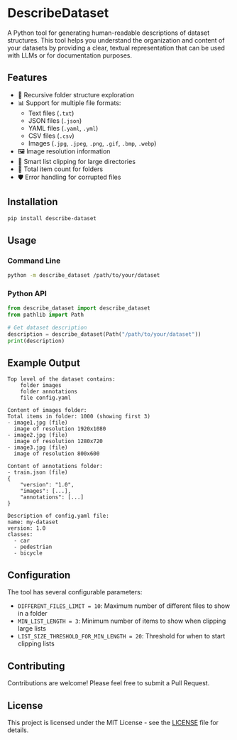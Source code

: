 # DescribeDataset

A Python tool for generating human-readable descriptions of dataset structures. This tool helps you understand the organization and content of your datasets by providing a clear, textual representation that can be used with LLMs or for documentation purposes.

## Features

- 📁 Recursive folder structure exploration
- 📊 Support for multiple file formats:
  - Text files (`.txt`)
  - JSON files (`.json`)
  - YAML files (`.yaml`, `.yml`)
  - CSV files (`.csv`)
  - Images (`.jpg`, `.jpeg`, `.png`, `.gif`, `.bmp`, `.webp`)
- 🖼️ Image resolution information
- 📏 Smart list clipping for large directories
- 📝 Total item count for folders
- 🛡️ Error handling for corrupted files

## Installation

```bash
pip install describe-dataset
```

## Usage

### Command Line

```bash
python -m describe_dataset /path/to/your/dataset
```

### Python API

```python
from describe_dataset import describe_dataset
from pathlib import Path

# Get dataset description
description = describe_dataset(Path("/path/to/your/dataset"))
print(description)
```

## Example Output

```
Top level of the dataset contains:
    folder images
    folder annotations
    file config.yaml

Content of images folder:
Total items in folder: 1000 (showing first 3)
- image1.jpg (file)
  image of resolution 1920x1080
- image2.jpg (file)
  image of resolution 1280x720
- image3.jpg (file)
  image of resolution 800x600

Content of annotations folder:
- train.json (file)
{
    "version": "1.0",
    "images": [...],
    "annotations": [...]
}

Description of config.yaml file:
name: my-dataset
version: 1.0
classes:
  - car
  - pedestrian
  - bicycle
```

## Configuration

The tool has several configurable parameters:

- `DIFFERENT_FILES_LIMIT = 10`: Maximum number of different files to show in a folder
- `MIN_LIST_LENGTH = 3`: Minimum number of items to show when clipping large lists
- `LIST_SIZE_THRESHOLD_FOR_MIN_LENGTH = 20`: Threshold for when to start clipping lists

## Contributing

Contributions are welcome! Please feel free to submit a Pull Request.

## License

This project is licensed under the MIT License - see the [LICENSE](LICENSE) file for details.
